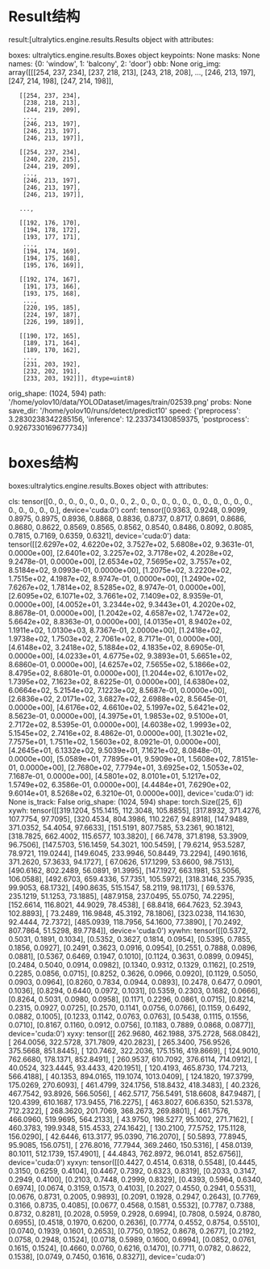 # Result结构
result:[ultralytics.engine.results.Results object with attributes:

boxes: ultralytics.engine.results.Boxes object
keypoints: None
masks: None
names: {0: 'window', 1: 'balcony', 2: 'door'}
obb: None
orig_img: array([[[254, 237, 234],
        [237, 218, 213],
        [243, 218, 208],
        ...,
        [246, 213, 197],
        [247, 214, 198],
        [247, 214, 198]],

       [[254, 237, 234],
        [238, 218, 213],
        [244, 219, 209],
        ...,
        [246, 213, 197],
        [246, 213, 197],
        [246, 213, 197]],

       [[254, 237, 234],
        [240, 220, 215],
        [244, 219, 209],
        ...,
        [246, 213, 197],
        [246, 213, 197],
        [246, 213, 197]],

       ...,

       [[192, 176, 170],
        [194, 178, 172],
        [193, 177, 171],
        ...,
        [194, 174, 169],
        [194, 175, 168],
        [195, 176, 169]],

       [[192, 174, 167],
        [191, 173, 166],
        [193, 175, 168],
        ...,
        [220, 195, 185],
        [224, 197, 187],
        [226, 199, 189]],

       [[190, 172, 165],
        [189, 171, 164],
        [189, 170, 162],
        ...,
        [231, 203, 192],
        [232, 202, 191],
        [233, 203, 192]]], dtype=uint8)
orig_shape: (1024, 594)
path: '/home/yolov10/data/YOLODataset/images/train/02539.png'
probs: None
save_dir: '/home/yolov10/runs/detect/predict10'
speed: {'preprocess': 3.2830238342285156, 'inference': 12.233734130859375, 'postprocess': 0.9267330169677734}]

# boxes结构
boxes:ultralytics.engine.results.Boxes object with attributes:

cls: tensor([0., 0., 0., 0., 0., 0., 0., 0., 2., 0., 0., 0., 0., 0., 0., 0., 0., 0., 0., 0., 0., 0., 0., 0., 0.], device='cuda:0')
conf: tensor([0.9363, 0.9248, 0.9099, 0.8975, 0.8975, 0.8936, 0.8868, 0.8836, 0.8737, 0.8717, 0.8691, 0.8686, 0.8680, 0.8622, 0.8569, 0.8565, 0.8562, 0.8540, 0.8486, 0.8092, 0.8085, 0.7815, 0.7169, 0.6359, 0.6321], device='cuda:0')
data: tensor([[2.6297e+02, 4.6220e+02, 3.7527e+02, 5.6808e+02, 9.3631e-01, 0.0000e+00],
        [2.6401e+02, 3.2257e+02, 3.7178e+02, 4.2028e+02, 9.2478e-01, 0.0000e+00],
        [2.6534e+02, 7.5695e+02, 3.7557e+02, 8.5184e+02, 9.0993e-01, 0.0000e+00],
        [1.2075e+02, 3.2220e+02, 1.7515e+02, 4.1987e+02, 8.9747e-01, 0.0000e+00],
        [1.2490e+02, 7.6267e+02, 1.7814e+02, 8.5285e+02, 8.9747e-01, 0.0000e+00],
        [2.6095e+02, 6.1071e+02, 3.7661e+02, 7.1409e+02, 8.9359e-01, 0.0000e+00],
        [4.0052e+01, 3.2344e+02, 9.3443e+01, 4.2020e+02, 8.8678e-01, 0.0000e+00],
        [1.2042e+02, 4.6587e+02, 1.7472e+02, 5.6642e+02, 8.8363e-01, 0.0000e+00],
        [4.0135e+01, 8.9402e+02, 1.1911e+02, 1.0130e+03, 8.7367e-01, 2.0000e+00],
        [1.2418e+02, 1.9738e+02, 1.7503e+02, 2.7061e+02, 8.7171e-01, 0.0000e+00],
        [4.6148e+02, 3.2418e+02, 5.1884e+02, 4.1835e+02, 8.6905e-01, 0.0000e+00],
        [4.0233e+01, 4.6775e+02, 9.3893e+01, 5.6651e+02, 8.6860e-01, 0.0000e+00],
        [4.6257e+02, 7.5655e+02, 5.1866e+02, 8.4795e+02, 8.6801e-01, 0.0000e+00],
        [1.2044e+02, 6.1017e+02, 1.7395e+02, 7.1623e+02, 8.6225e-01, 0.0000e+00],
        [4.6380e+02, 6.0664e+02, 5.2154e+02, 7.1223e+02, 8.5687e-01, 0.0000e+00],
        [2.6836e+02, 2.0171e+02, 3.6827e+02, 2.6988e+02, 8.5645e-01, 0.0000e+00],
        [4.6176e+02, 4.6610e+02, 5.1997e+02, 5.6421e+02, 8.5623e-01, 0.0000e+00],
        [4.3975e+01, 1.9853e+02, 9.5100e+01, 2.7172e+02, 8.5395e-01, 0.0000e+00],
        [4.6038e+02, 1.9993e+02, 5.1545e+02, 2.7416e+02, 8.4862e-01, 0.0000e+00],
        [1.3021e+02, 7.7575e+01, 1.7511e+02, 1.5603e+02, 8.0921e-01, 0.0000e+00],
        [4.2645e+01, 6.1332e+02, 9.5039e+01, 7.1621e+02, 8.0848e-01, 0.0000e+00],
        [5.0589e+01, 7.7895e+01, 9.5909e+01, 1.5608e+02, 7.8151e-01, 0.0000e+00],
        [2.7680e+02, 7.7794e+01, 3.6925e+02, 1.5053e+02, 7.1687e-01, 0.0000e+00],
        [4.5801e+02, 8.0101e+01, 5.1217e+02, 1.5749e+02, 6.3586e-01, 0.0000e+00],
        [4.4484e+01, 7.6290e+02, 9.6014e+01, 8.5268e+02, 6.3210e-01, 0.0000e+00]], device='cuda:0')
id: None
is_track: False
orig_shape: (1024, 594)
shape: torch.Size([25, 6])
xywh: tensor([[319.1204, 515.1415, 112.3048, 105.8855],
        [317.8932, 371.4276, 107.7754,  97.7095],
        [320.4534, 804.3986, 110.2267,  94.8918],
        [147.9489, 371.0352,  54.4054,  97.6633],
        [151.5191, 807.7585,  53.2361,  90.1812],
        [318.7825, 662.4002, 115.6577, 103.3820],
        [ 66.7478, 371.8198,  53.3909,  96.7506],
        [147.5703, 516.1459,  54.3021, 100.5459],
        [ 79.6214, 953.5287,  78.9721, 119.0244],
        [149.6045, 233.9946,  50.8449,  73.2294],
        [490.1616, 371.2620,  57.3633,  94.1727],
        [ 67.0626, 517.1299,  53.6600,  98.7513],
        [490.6162, 802.2489,  56.0891,  91.3995],
        [147.1927, 663.1981,  53.5056, 106.0588],
        [492.6703, 659.4336,  57.7351, 105.5972],
        [318.3146, 235.7935,  99.9053,  68.1732],
        [490.8635, 515.1547,  58.2119,  98.1173],
        [ 69.5376, 235.1219,  51.1253,  73.1885],
        [487.9158, 237.0495,  55.0750,  74.2295],
        [152.6614, 116.8021,  44.9029,  78.4538],
        [ 68.8418, 664.7623,  52.3943, 102.8893],
        [ 73.2489, 116.9848,  45.3192,  78.1806],
        [323.0238, 114.1630,  92.4444,  72.7372],
        [485.0939, 118.7956,  54.1600,  77.3890],
        [ 70.2492, 807.7864,  51.5298,  89.7784]], device='cuda:0')
xywhn: tensor([[0.5372, 0.5031, 0.1891, 0.1034],
        [0.5352, 0.3627, 0.1814, 0.0954],
        [0.5395, 0.7855, 0.1856, 0.0927],
        [0.2491, 0.3623, 0.0916, 0.0954],
        [0.2551, 0.7888, 0.0896, 0.0881],
        [0.5367, 0.6469, 0.1947, 0.1010],
        [0.1124, 0.3631, 0.0899, 0.0945],
        [0.2484, 0.5040, 0.0914, 0.0982],
        [0.1340, 0.9312, 0.1329, 0.1162],
        [0.2519, 0.2285, 0.0856, 0.0715],
        [0.8252, 0.3626, 0.0966, 0.0920],
        [0.1129, 0.5050, 0.0903, 0.0964],
        [0.8260, 0.7834, 0.0944, 0.0893],
        [0.2478, 0.6477, 0.0901, 0.1036],
        [0.8294, 0.6440, 0.0972, 0.1031],
        [0.5359, 0.2303, 0.1682, 0.0666],
        [0.8264, 0.5031, 0.0980, 0.0958],
        [0.1171, 0.2296, 0.0861, 0.0715],
        [0.8214, 0.2315, 0.0927, 0.0725],
        [0.2570, 0.1141, 0.0756, 0.0766],
        [0.1159, 0.6492, 0.0882, 0.1005],
        [0.1233, 0.1142, 0.0763, 0.0763],
        [0.5438, 0.1115, 0.1556, 0.0710],
        [0.8167, 0.1160, 0.0912, 0.0756],
        [0.1183, 0.7889, 0.0868, 0.0877]], device='cuda:0')
xyxy: tensor([[ 262.9680,  462.1988,  375.2728,  568.0842],
        [ 264.0056,  322.5728,  371.7809,  420.2823],
        [ 265.3400,  756.9526,  375.5668,  851.8445],
        [ 120.7462,  322.2036,  175.1516,  419.8669],
        [ 124.9010,  762.6680,  178.1371,  852.8491],
        [ 260.9537,  610.7092,  376.6114,  714.0912],
        [  40.0524,  323.4445,   93.4433,  420.1951],
        [ 120.4193,  465.8730,  174.7213,  566.4188],
        [  40.1353,  894.0165,  119.1074, 1013.0409],
        [ 124.1820,  197.3799,  175.0269,  270.6093],
        [ 461.4799,  324.1756,  518.8432,  418.3483],
        [  40.2326,  467.7542,   93.8926,  566.5056],
        [ 462.5717,  756.5491,  518.6608,  847.9487],
        [ 120.4399,  610.1687,  173.9455,  716.2275],
        [ 463.8027,  606.6350,  521.5378,  712.2322],
        [ 268.3620,  201.7069,  368.2673,  269.8801],
        [ 461.7576,  466.0960,  519.9695,  564.2133],
        [  43.9750,  198.5277,   95.1002,  271.7162],
        [ 460.3783,  199.9348,  515.4533,  274.1642],
        [ 130.2100,   77.5752,  175.1128,  156.0290],
        [  42.6446,  613.3177,   95.0390,  716.2070],
        [  50.5893,   77.8945,   95.9085,  156.0751],
        [ 276.8016,   77.7944,  369.2460,  150.5316],
        [ 458.0139,   80.1011,  512.1739,  157.4901],
        [  44.4843,  762.8972,   96.0141,  852.6756]], device='cuda:0')
xyxyn: tensor([[0.4427, 0.4514, 0.6318, 0.5548],
        [0.4445, 0.3150, 0.6259, 0.4104],
        [0.4467, 0.7392, 0.6323, 0.8319],
        [0.2033, 0.3147, 0.2949, 0.4100],
        [0.2103, 0.7448, 0.2999, 0.8329],
        [0.4393, 0.5964, 0.6340, 0.6974],
        [0.0674, 0.3159, 0.1573, 0.4103],
        [0.2027, 0.4550, 0.2941, 0.5531],
        [0.0676, 0.8731, 0.2005, 0.9893],
        [0.2091, 0.1928, 0.2947, 0.2643],
        [0.7769, 0.3166, 0.8735, 0.4085],
        [0.0677, 0.4568, 0.1581, 0.5532],
        [0.7787, 0.7388, 0.8732, 0.8281],
        [0.2028, 0.5959, 0.2928, 0.6994],
        [0.7808, 0.5924, 0.8780, 0.6955],
        [0.4518, 0.1970, 0.6200, 0.2636],
        [0.7774, 0.4552, 0.8754, 0.5510],
        [0.0740, 0.1939, 0.1601, 0.2653],
        [0.7750, 0.1952, 0.8678, 0.2677],
        [0.2192, 0.0758, 0.2948, 0.1524],
        [0.0718, 0.5989, 0.1600, 0.6994],
        [0.0852, 0.0761, 0.1615, 0.1524],
        [0.4660, 0.0760, 0.6216, 0.1470],
        [0.7711, 0.0782, 0.8622, 0.1538],
        [0.0749, 0.7450, 0.1616, 0.8327]], device='cuda:0')